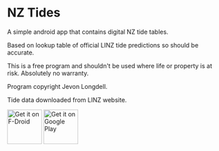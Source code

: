 NZ Tides
========

A simple android app that contains digital NZ tide tables.

Based on lookup table of official LINZ tide predictions so should be accurate.

This is a free program and shouldn't be used where life or property is at risk. Absolutely no warranty.

Program copyright Jevon Longdell.

Tide data downloaded from LINZ website. 

[<img src="https://f-droid.org/badge/get-it-on.png"
       alt="Get it on F-Droid"
       height="80">](https://f-droid.org/packages/com.palliser.nztides/)
[<img src="https://play.google.com/intl/en_us/badges/images/generic/en-play-badge.png"
       alt="Get it on Google Play"
       height="80">](https://play.google.com/store/apps/details?id=com.palliser.nztides)
